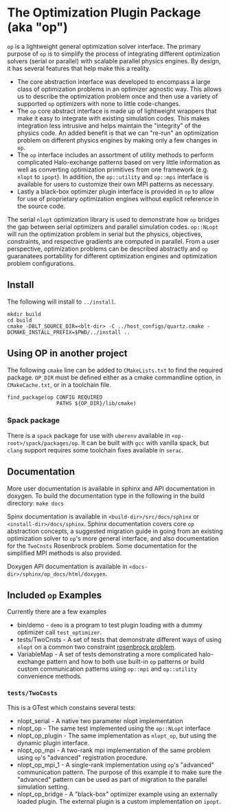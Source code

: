 # The Optimization Plugin Package (aka "op")

`op` is a lightweight general optimization solver interface. The primary purpose of `op` is to simplify the process of integrating different optimization solvers (serial or parallel) with scalable parallel physics engines. By design, it has several features that help make this a reality.

  * The core abstraction interface was developed to encompass a large class of optimization problems in an optimizer agnostic way. This allows us to describe the optimization problem once and then use a variety of supported `op` optimizers with none to little code-changes.
  *  The `op` core abstract interface is made up of lightweight wrappers that make it easy to integrate with existing simulation codes. This makes integration less intrusive and helps maintain the "integrity" of the physics code. An added benefit is that we can "re-run" an optimization problem on different physics engines by making only a few changes in `op`.
  * The `op` interface includes an assortment of utility methods to perform complicated Halo-exchange patterns based on very little information as well as converting optimization primitives from one framework (e.g. `nlopt` to `ipopt`). In addition, the `op::utility` and `op::mpi` interface is available for users to customize their own MPI patterns as necessary. 
  * Lastly a black-box optimizer plugin interface is provided in `op` to allow for use of proprietary optimization engines without explicit reference in the source code.

The serial `nlopt` optimization library is used to demonstrate how `op` bridges the gap between serial optimizers and parallel simulation codes. `op::NLopt` will run the optimization problem in serial but the physics, objectives, constraints, and respective gradients are computed in parallel. From a user perspective, optimization problems can be described abstractly and `op` guaranatees portability for different optimization engines and optimization problem configurations.

## Install
The following will install to `../install`.
```
mkdir build
cd build
cmake -DBLT_SOURCE_DIR=<blt-dir> -C ../host_configs/quartz.cmake -DCMAKE_INSTALL_PREFIX=$PWD/../install ..

```
## Using OP in another project
The following `cmake` line can be added to `CMakeLists.txt` to find the required package. `OP_DIR` must be defined either as a cmake commandline option, in `CMakeCache.txt`, or in a toolchain file.

```
find_package(op CONFIG REQUIRED
                PATHS ${OP_DIR}/lib/cmake)
```

### Spack package
There is a `spack` package for use with `uberenv` available in `<op-root>/spack/packages/op`. It can be built with `gcc` with vanilla spack, but `clang` support requires some toolchain fixes available in `serac`.

## Documentation
More user documentation is available in sphinx and API documentation in doxygen. To build the documentation type in the following in the build directory:
`make docs`

Spinx documentation is available in `<build-dir>/src/docs/sphinx` or `<install-dir>/docs/sphinx`. Sphinx documentation covers core `op` abstraction concepts, a suggested migration guide in going from an existing optimization solver to `op`'s more general interface, and also documentation for the `TwoCnsts` Rosenbrock problem. Some documentation for the simplified MPI methods is also provided.

Doxygen API documentation is available in `<docs-dir>/sphinx/op_docs/html/doxygen`.

## Included `op` Examples
Currently there are a few examples
- bin/demo - `demo` is a program to test plugin loading with a dummy optimizer call `test_optimizer`.
- tests/TwoCnsts - A set of tests that demonstrate different ways of using `nlopt` on a common two constraint [rosenbrock problem](https://en.wikipedia.org/wiki/Test_functions_for_optimization#Test_functions_for_constrained_optimization).
- VariableMap - A set of tests demonstrating a more complicated halo-exchange pattern and how to both use built-in `op` patterns or build custom communication patterns using `op::mpi` and `op::utility` convenience methods.

### `tests/TwoCnsts`
This is a GTest which constains several tests:
- nlopt_serial - A native two parameter nlopt implementation
- nlopt_op - The same test implemented using the `op::NLopt` interface
- nlopt_op_plugin - The same implementation as `nlopt_op`, but using the dynamic plugin interface.
- nlopt_op_mpi - A two-rank mpi implementation of the same problem using `op`'s "advanced" registration procedure.
- nlopt_op_mpi_1 - A single-rank implementation using `op`'s "advanced" communication pattern. The purpose of this example it to make sure the "advanced" pattern can be used as part of migration to the parallel simulation setting.
- nlopt_op_bridge - A "black-box" optimizer example using an externally loaded plugin. The external plugin is a custom implementation on `ipopt`.